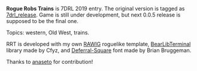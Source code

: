 **Rogue Robs Trains** is 7DRL 2019 entry. The original version is tagged as [7drl_release](https://github.com/VedVid/RogueRobsTrains/releases/tag/7drl_release). Game is still under development, but next 0.0.5 release is supposed to be the final one. 

Topics: western, Old West, trains.

RRT is developed with my own [RAWIG](https://github.com/VedVid/RAWIG) roguelike template, [BearLibTerminal](http://foo.wyrd.name/en:bearlibterminal) library made by Cfyz, and [Deferral-Square](https://github.com/brianbruggeman/Deferral) font made by Brian Bruggeman.

Thanks to [anaseto](https://github.com/anaseto) for contribution!
